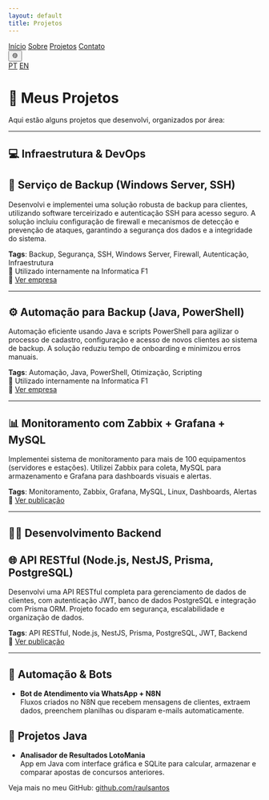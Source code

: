 ```yaml
---
layout: default
title: Projetos
---
```


<nav class="navbar">
  <a href="/RaulAnselmoPortfolio/pt/">Início</a>
  <a href="/RaulAnselmoPortfolio/pt/sobre">Sobre</a>
  <a href="/RaulAnselmoPortfolio/pt/projetos">Projetos</a>
  <a href="/RaulAnselmoPortfolio/pt/contato">Contato</a>

  <div class="lang-switcher">
    <button title="Selecionar idioma">🌐</button>
    <div class="lang-menu">
      <a href="/RaulAnselmoPortfolio/pt/">PT</a>
      <a href="/RaulAnselmoPortfolio/en/">EN</a>
    </div>
  </div>
</nav>



# 🧠 Meus Projetos

Aqui estão alguns projetos que desenvolvi, organizados por área:

---

## 💻 Infraestrutura & DevOps

## 🔐 Serviço de Backup (Windows Server, SSH)

Desenvolvi e implementei uma solução robusta de backup para clientes, utilizando software terceirizado e autenticação SSH para acesso seguro. A solução incluiu configuração de firewall e mecanismos de detecção e prevenção de ataques, garantindo a segurança dos dados e a integridade do sistema.

**Tags**: Backup, Segurança, SSH, Windows Server, Firewall, Autenticação, Infraestrutura  
📍 Utilizado internamente na Informatica F1  
🔗 [Ver empresa](https://informaticaf1.com.br/suporte-em-informatica-para-empresas/)

---

## ⚙️ Automação para Backup (Java, PowerShell)

Automação eficiente usando Java e scripts PowerShell para agilizar o processo de cadastro, configuração e acesso de novos clientes ao sistema de backup. A solução reduziu tempo de onboarding e minimizou erros manuais.

**Tags**: Automação, Java, PowerShell, Otimização, Scripting  
📍 Utilizado internamente na Informatica F1  
🔗 [Ver empresa](https://informaticaf1.com.br/suporte-em-informatica-para-empresas/)

---

## 📊 Monitoramento com Zabbix + Grafana + MySQL

Implementei sistema de monitoramento para mais de 100 equipamentos (servidores e estações). Utilizei Zabbix para coleta, MySQL para armazenamento e Grafana para dashboards visuais e alertas.

**Tags**: Monitoramento, Zabbix, Grafana, MySQL, Linux, Dashboards, Alertas  
🔗 [Ver publicação](https://www.linkedin.com/posts/raul-anselmo_monitoring-it-infrastructure-activity-7266947916311769088-vyVb)

---

## 🧑‍💻 Desenvolvimento Backend

## 🌐 API RESTful (Node.js, NestJS, Prisma, PostgreSQL)

Desenvolvi uma API RESTful completa para gerenciamento de dados de clientes, com autenticação JWT, banco de dados PostgreSQL e integração com Prisma ORM. Projeto focado em segurança, escalabilidade e organização de dados.

**Tags**: API RESTful, Node.js, NestJS, Prisma, PostgreSQL, JWT, Backend  
🔗 [Ver publicação](https://www.linkedin.com/posts/raul-anselmo_nestjs-typescript-prismaorm-activity-7279853019762954240-xbKx)

---

## 🤖 Automação & Bots

- **Bot de Atendimento via WhatsApp + N8N**  
  Fluxos criados no N8N que recebem mensagens de clientes, extraem dados, preenchem planilhas ou disparam e-mails automaticamente.

## 🎰 Projetos Java

- **Analisador de Resultados LotoMania**  
  App em Java com interface gráfica e SQLite para calcular, armazenar e comparar apostas de concursos anteriores.

Veja mais no meu GitHub: [github.com/raulsantos](https://github.com/raulsantos)
